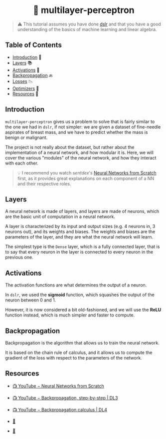 <h1 align='center'> 🧠 multilayer-perceptron</h1>

> ⚠️ This tutorial assumes you have done [dslr](https://github.com/leogaudin/dslr) and that you have a good understanding of the basics of machine learning and linear algebra.

## Table of Contents

- [Introduction](#introduction) 👋
- [Layers](#layers) 📚
- [Activations](#activations) 🧠
- [Backpropagation](#backpropagation) 🔙
- [Losses](#losses) 📉
- [Optimizers](#optimizers) 🚀
- [Resources](#resources) 📖

## Introduction

`multilayer-perceptron` gives us a problem to solve that is fairly similar to the one we had in `dslr`, if not simpler: we are given a dataset of fine-needle aspirates of breast mass, and we have to predict whether the mass is benign or malignant.

The project is not really about the dataset, but rather about the implementation of a neural network, and how modular it is. Here, we will cover the various "modules" of the neural network, and how they interact with each other.

> 💡 I recommend you watch *sentdex*'s [Neural Networks from Scratch](https://www.youtube.com/playlist?list=PLQVvvaa0QuDcjD5BAw2DxE6OF2tius3V3) first, as it provides great explanations on each component of a NN and their respective roles.

## Layers

A neural network is made of layers, and layers are made of neurons, which are the basic unit of computation in a neural network.

A layer is characterized by its input and output sizes (e.g. 4 neurons in, 3 neurons out), and its weights and biases. The weights and biases are the parameters of the layer, and they are what the neural network will learn.

The simplest type is the `Dense` layer, which is a fully connected layer, that is to say that every neuron in the layer is connected to every neuron in the previous one.

## Activations

The activation functions are what determines the output of a neuron.

In `dslr`, we used the **sigmoid** function, which squashes the output of the neuron between 0 and 1.

However, it is now considered a bit old-fashioned, and we will use the **ReLU** function instead, which is much simpler and faster to compute.

## Backpropagation

Backpropagation is the algorithm that allows us to train the neural network.

It is based on the chain rule of calculus, and it allows us to compute the gradient of the loss with respect to the parameters of the network.

## Resources

- [📺 YouTube − Neural Networks from Scratch](https://www.youtube.com/playlist?list=PLQVvvaa0QuDcjD5BAw2DxE6OF2tius3V3)
- [📺 YouTube − Backpropagation, step-by-step | DL3](https://www.youtube.com/watch?v=Ilg3gGewQ5U)
- [📺 YouTube − Backpropagation calculus | DL4](https://www.youtube.com/watch?v=tIeHLnjs5U8)

- [📖 ]()
- [💬 ]()
